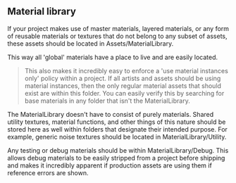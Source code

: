 ## Material library

If your project makes use of master materials, layered materials, or any form of reusable materials or textures that do not belong to any subset of assets, these assets should be located in Assets/MaterialLibrary.

This way all 'global' materials have a place to live and are easily located.

> This also makes it incredibly easy to enforce a 'use material instances only' policy within a project. If all artists and assets should be using material instances, then the only regular material assets that should exist are within this folder. You can easily verify this by searching for base materials in any folder that isn't the MaterialLibrary.

The MaterialLibrary doesn't have to consist of purely materials. Shared utility textures, material functions, and other things of this nature should be stored here as well within folders that designate their intended purpose. For example, generic noise textures should be located in MaterialLibrary/Utility.

Any testing or debug materials should be within MaterialLibrary/Debug. This allows debug materials to be easily stripped from a project before shipping and makes it incredibly apparent if production assets are using them if reference errors are shown.
